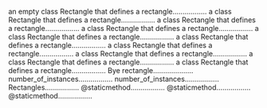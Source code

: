 an empty class Rectangle that defines a rectangle.................
a class Rectangle that defines a rectangle.................
a class Rectangle that defines a rectangle.................
a class Rectangle that defines a rectangle.................
a class Rectangle that defines a rectangle.................
a class Rectangle that defines a rectangle.................
a class Rectangle that defines a rectangle.................
a class Rectangle that defines a rectangle.................
a class Rectangle that defines a rectangle.................
a class Rectangle that defines a rectangle.................
Bye rectangle....................
number_of_instances.................
number_of_instances.................
Rectangles.................
@staticmethod.................
@staticmethod.................
@staticmethod.................

